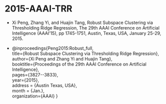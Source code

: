 # 2015-AAAI-TRR
* Xi Peng, Zhang Yi, and Huajin Tang, Robust Subspace Clustering via Thresholding Ridge Regression, The 29th AAAI Conference on Artificial Intelligence (AAAI’15), pp 1745-1751, Austin, Texas, USA, January 25-29, 2015. 

* @inproceedings{Peng2015:Robust_full,   
title={Robust Subspace Clustering via Thresholding Ridge Regression},   
author={Xi Peng and Zhang Yi and Huajin Tang},   
booktitle={Proceedings of the 29th AAAI Conference on Artificial Intelligence},   
pages={3827--3833},   
year={2015},   
address = {Austin Texas, USA},  
month = {Jan.},  
organization={AAAI} }
